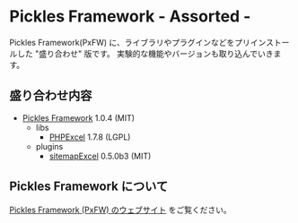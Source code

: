 Pickles Framework - Assorted -
=================

Pickles Framework(PxFW) に、ライブラリやプラグインなどをプリインストールした "盛り合わせ" 版です。
実験的な機能やバージョンも取り込んでいきます。


## 盛り合わせ内容

- <a href="http://pickles.pxt.jp/" target="_blank">Pickles Framework</a> 1.0.4 (MIT)
  - libs
    - <a href="https://phpexcel.codeplex.com/" target="_blank">PHPExcel</a> 1.7.8 (LGPL)
  - plugins
    - <a href="https://github.com/tomk79/PxPlugin_sitemapExcel" target="_blank">sitemapExcel</a> 0.5.0b3 (MIT)


## Pickles Framework について

<a href="http://pickles.pxt.jp/" target="_blank">Pickles Framework (PxFW) のウェブサイト</a> をご覧ください。

